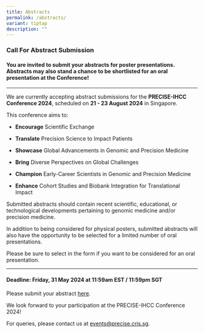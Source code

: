 ```yaml
---
title: Abstracts
permalink: /abstracts/
variant: tiptap
description: ""
---
```

<h3><strong>Call For Abstract Submission</strong></h3>
<h4>You are invited to submit your abstracts for poster presentations. Abstracts may also stand a chance to be shortlisted for an oral presentation at the Conference!</h4>
<p></p>
<hr>
<p>We are currently accepting abstract submissions for the <strong>PRECISE-IHCC Conference 2024</strong>,
scheduled on <strong>21 - 23 August 2024</strong> in Singapore.</p>
<p>This conference aims to:</p>
<ul data-tight="true" class="tight">
<li>
<p><strong>Encourage</strong> Scientific Exchange</p>
</li>
<li>
<p><strong>Translate</strong> Precision Science to Impact Patients</p>
</li>
<li>
<p><strong>Showcase</strong> Global Advancements in Genomic and Precision
Medicine</p>
</li>
<li>
<p><strong>Bring</strong> Diverse Perspectives on Global Challenges</p>
</li>
<li>
<p><strong>Champion</strong> Early-Career Scientists in Genomic and Precision
Medicine</p>
</li>
<li>
<p><strong>Enhance</strong> Cohort Studies and Biobank Integration for Translational
Impact</p>
</li>
</ul>
<p>Submitted abstracts should contain recent scientific, educational, or
technological developments pertaining to genomic medicine and/or precision
medicine.</p>
<p>In addition to being considered for physical posters, submitted abstracts
will also have the opportunity to be selected for a limited number of oral
presentations.</p>
<p>Please be sure to select in the form if you want to be considered for
an oral presentation.</p>
<hr>
<h4>Deadline: Friday, 31 May 2024 at 11:59am EST / 11:59pm SGT</h4>
<p>Please submit your abstract <a href="https://form.gov.sg/65681f27991ea30012ec9845" rel="noopener noreferrer nofollow" target="_blank">here</a>.&nbsp;</p>
<p>We look forward to your participation at the PRECISE-IHCC Conference 2024!</p>
<p>For queries, please contact us at <a href="mailto:events@precise.cris.sg" rel="noopener noreferrer nofollow" target="_blank">events@precise.cris.sg</a>.</p>